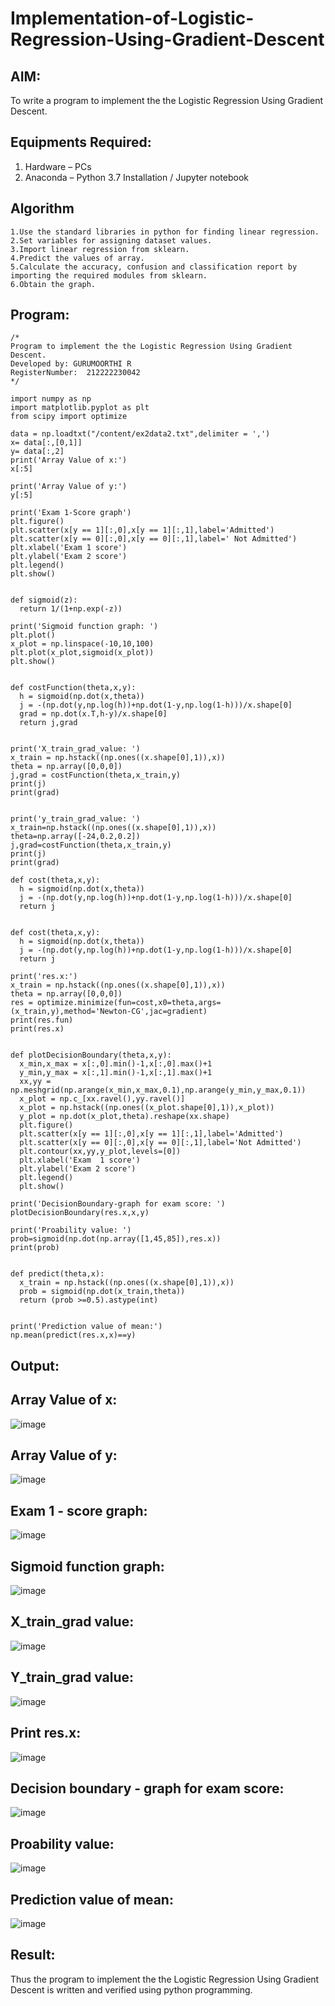 # Implementation-of-Logistic-Regression-Using-Gradient-Descent

## AIM:
To write a program to implement the the Logistic Regression Using Gradient Descent.

## Equipments Required:
1. Hardware – PCs
2. Anaconda – Python 3.7 Installation / Jupyter notebook

## Algorithm
```
1.Use the standard libraries in python for finding linear regression.
2.Set variables for assigning dataset values.
3.Import linear regression from sklearn.
4.Predict the values of array.
5.Calculate the accuracy, confusion and classification report by importing the required modules from sklearn. 
6.Obtain the graph. 
```

## Program:
```
/*
Program to implement the the Logistic Regression Using Gradient Descent.
Developed by: GURUMOORTHI R
RegisterNumber:  212222230042
*/
```
```
import numpy as np
import matplotlib.pyplot as plt
from scipy import optimize

data = np.loadtxt("/content/ex2data2.txt",delimiter = ',')
x= data[:,[0,1]]
y= data[:,2]
print('Array Value of x:')
x[:5]

print('Array Value of y:')
y[:5]

print('Exam 1-Score graph')
plt.figure()
plt.scatter(x[y == 1][:,0],x[y == 1][:,1],label='Admitted')
plt.scatter(x[y == 0][:,0],x[y == 0][:,1],label=' Not Admitted')
plt.xlabel('Exam 1 score')
plt.ylabel('Exam 2 score')
plt.legend()
plt.show()


def sigmoid(z):
  return 1/(1+np.exp(-z))
  
print('Sigmoid function graph: ')
plt.plot()
x_plot = np.linspace(-10,10,100)
plt.plot(x_plot,sigmoid(x_plot))
plt.show()


def costFunction(theta,x,y):
  h = sigmoid(np.dot(x,theta))
  j = -(np.dot(y,np.log(h))+np.dot(1-y,np.log(1-h)))/x.shape[0]
  grad = np.dot(x.T,h-y)/x.shape[0]
  return j,grad


print('X_train_grad_value: ')
x_train = np.hstack((np.ones((x.shape[0],1)),x))
theta = np.array([0,0,0])
j,grad = costFunction(theta,x_train,y)
print(j)
print(grad)


print('y_train_grad_value: ')
x_train=np.hstack((np.ones((x.shape[0],1)),x))
theta=np.array([-24,0.2,0.2])
j,grad=costFunction(theta,x_train,y)
print(j)
print(grad)

def cost(theta,x,y):
  h = sigmoid(np.dot(x,theta))
  j = -(np.dot(y,np.log(h))+np.dot(1-y,np.log(1-h)))/x.shape[0]
  return j


def cost(theta,x,y):
  h = sigmoid(np.dot(x,theta))
  j = -(np.dot(y,np.log(h))+np.dot(1-y,np.log(1-h)))/x.shape[0]
  return j

print('res.x:')
x_train = np.hstack((np.ones((x.shape[0],1)),x))
theta = np.array([0,0,0])
res = optimize.minimize(fun=cost,x0=theta,args=(x_train,y),method='Newton-CG',jac=gradient)
print(res.fun)
print(res.x)


def plotDecisionBoundary(theta,x,y):
  x_min,x_max = x[:,0].min()-1,x[:,0].max()+1
  y_min,y_max = x[:,1].min()-1,x[:,1].max()+1
  xx,yy = np.meshgrid(np.arange(x_min,x_max,0.1),np.arange(y_min,y_max,0.1))
  x_plot = np.c_[xx.ravel(),yy.ravel()]
  x_plot = np.hstack((np.ones((x_plot.shape[0],1)),x_plot))
  y_plot = np.dot(x_plot,theta).reshape(xx.shape)
  plt.figure()
  plt.scatter(x[y == 1][:,0],x[y == 1][:,1],label='Admitted')
  plt.scatter(x[y == 0][:,0],x[y == 0][:,1],label='Not Admitted')
  plt.contour(xx,yy,y_plot,levels=[0])
  plt.xlabel('Exam  1 score')
  plt.ylabel('Exam 2 score')
  plt.legend()
  plt.show()

print('DecisionBoundary-graph for exam score: ')
plotDecisionBoundary(res.x,x,y)

print('Proability value: ')
prob=sigmoid(np.dot(np.array([1,45,85]),res.x))
print(prob)


def predict(theta,x):
  x_train = np.hstack((np.ones((x.shape[0],1)),x))
  prob = sigmoid(np.dot(x_train,theta))
  return (prob >=0.5).astype(int)


print('Prediction value of mean:')
np.mean(predict(res.x,x)==y)
```

## Output:
## Array Value of x:

![image](https://github.com/gururamu08/-Implementation-of-Logistic-Regression-Using-Gradient-Descent/assets/118707009/53e7fe53-acc4-4fc2-bbfb-7125bbadfe61)

## Array Value of y:

![image](https://github.com/gururamu08/-Implementation-of-Logistic-Regression-Using-Gradient-Descent/assets/118707009/0395ea7a-b876-46eb-929e-a2f7ff1bbf04)

## Exam 1 - score graph:

![image](https://github.com/gururamu08/-Implementation-of-Logistic-Regression-Using-Gradient-Descent/assets/118707009/6aa5b0c6-2ca5-4827-8bbc-31daf1503655)


## Sigmoid function graph:

![image](https://github.com/gururamu08/-Implementation-of-Logistic-Regression-Using-Gradient-Descent/assets/118707009/084bad01-3b56-4a9a-ab22-44fab81f6eac)

## X_train_grad value:

![image](https://github.com/gururamu08/-Implementation-of-Logistic-Regression-Using-Gradient-Descent/assets/118707009/c6e135a5-d677-40b5-9d6b-5ca5da7acfa4)

## Y_train_grad value:

![image](https://github.com/gururamu08/-Implementation-of-Logistic-Regression-Using-Gradient-Descent/assets/118707009/11157823-62db-4721-ba1d-25375472d2fb)

## Print res.x:

![image](https://github.com/gururamu08/-Implementation-of-Logistic-Regression-Using-Gradient-Descent/assets/118707009/c3cc0051-0344-412d-aff2-3369923ab293)

## Decision boundary - graph for exam score:

![image](https://github.com/gururamu08/-Implementation-of-Logistic-Regression-Using-Gradient-Descent/assets/118707009/27c2080f-bc95-409c-85bc-5a02ecf609b0)

## Proability value:

![image](https://github.com/gururamu08/-Implementation-of-Logistic-Regression-Using-Gradient-Descent/assets/118707009/db624553-35d5-4b1e-8973-a4926bae7afd)


## Prediction value of mean:

![image](https://github.com/gururamu08/-Implementation-of-Logistic-Regression-Using-Gradient-Descent/assets/118707009/f3a03551-aea2-45b0-a215-f8109db6a7fc)




## Result:
Thus the program to implement the the Logistic Regression Using Gradient Descent is written and verified using python programming.


